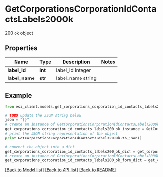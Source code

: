 # GetCorporationsCorporationIdContactsLabels200Ok

200 ok object

## Properties

Name | Type | Description | Notes
------------ | ------------- | ------------- | -------------
**label_id** | **int** | label_id integer | 
**label_name** | **str** | label_name string | 

## Example

```python
from esi_client.models.get_corporations_corporation_id_contacts_labels200_ok import GetCorporationsCorporationIdContactsLabels200Ok

# TODO update the JSON string below
json = "{}"
# create an instance of GetCorporationsCorporationIdContactsLabels200Ok from a JSON string
get_corporations_corporation_id_contacts_labels200_ok_instance = GetCorporationsCorporationIdContactsLabels200Ok.from_json(json)
# print the JSON string representation of the object
print GetCorporationsCorporationIdContactsLabels200Ok.to_json()

# convert the object into a dict
get_corporations_corporation_id_contacts_labels200_ok_dict = get_corporations_corporation_id_contacts_labels200_ok_instance.to_dict()
# create an instance of GetCorporationsCorporationIdContactsLabels200Ok from a dict
get_corporations_corporation_id_contacts_labels200_ok_form_dict = get_corporations_corporation_id_contacts_labels200_ok.from_dict(get_corporations_corporation_id_contacts_labels200_ok_dict)
```
[[Back to Model list]](../README.md#documentation-for-models) [[Back to API list]](../README.md#documentation-for-api-endpoints) [[Back to README]](../README.md)


